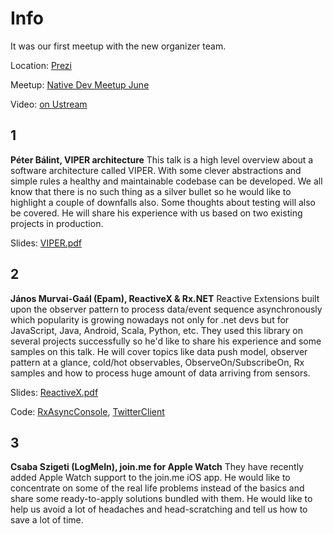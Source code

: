 Info
===========

It was our first meetup with the new organizer team.

Location: [Prezi](https://www.google.hu/maps/place/Prezi/@47.5057092,19.0566685,15z)

Meetup: [Native Dev Meetup June](http://www.meetup.com/Native-Development-Meetup/events/223122693/)

Video: [on Ustream](http://www.ustream.tv/recorded/64624506)

1
---
**Péter Bálint, VIPER architecture** 
This talk is a high level overview about a software architecture called VIPER. With some clever abstractions and simple rules a healthy and maintainable codebase can be developed. We all know that there is no such thing as a silver bullet so he would like to highlight a couple of downfalls also. Some thoughts about testing will also be covered. He will share his experience with us based on two existing projects in production.

Slides: [VIPER.pdf](https://github.com/NativeDevelopmentMeetup/NativeDevelopmentMeetup/blob/master/presentations/June/VIPER.pdf)

2
---

**János Murvai-Gaál (Epam), ReactiveX & Rx.NET** 
Reactive Extensions built upon the observer pattern to process data/event sequence asynchronously which popularity is growing nowadays not only for .net devs but for JavaScript, Java, Android, Scala, Python, etc. They used this library on several projects successfully so he'd like to share his experience and some samples on this talk. He will cover topics like data push model, observer pattern at a glance, cold/hot observables, ObserveOn/SubscribeOn, Rx samples and how to process huge amount of data arriving from sensors.

Slides: [ReactiveX.pdf](https://github.com/NativeDevelopmentMeetup/NativeDevelopmentMeetup/blob/master/presentations/June/ReactiveX.PDF)

Code: [RxAsyncConsole](https://github.com/silverforge/RxAsyncConsole),
[TwitterClient](https://github.com/silverforge/TwitterClient)

3
---

**Csaba Szigeti (LogMeIn), join.me for Apple Watch** 
They have recently added Apple Watch support to the join.me iOS app. He would like to concentrate on some of the real life problems instead of the basics and share some ready-to-apply solutions bundled with them. He would like to help us avoid a lot of headaches and head-scratching and tell us how to save a lot of time. 
